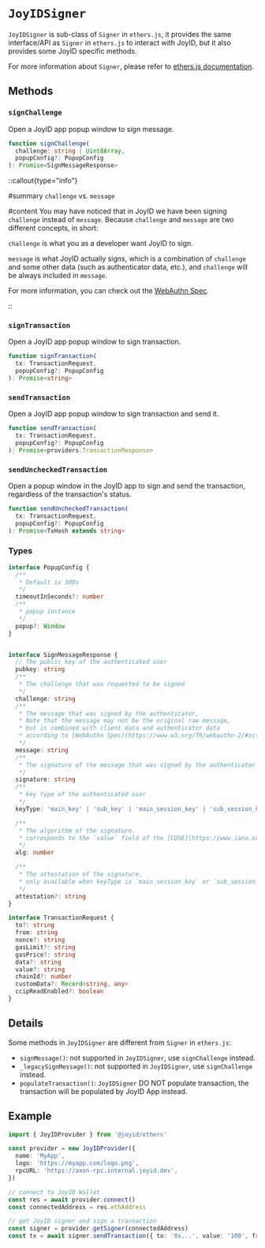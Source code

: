 # `JoyIDSigner`

`JoyIDSigner` is sub-class of `Signer` in `ethers.js`, it provides the same interface/API as `Signer` in `ethers.js` to interact with JoyID, but it also provides some JoyID specific methods.

For more information about `Signer`, please refer to [ethers.js documentation](https://docs.ethers.io/v5/api/signer/).

## Methods

### `signChallenge`

Open a JoyID app popup window to sign message.

```typescript
function signChallenge(
  challenge: string | Uint8Array,
  popupConfig?: PopupConfig
): Promise<SignMessageResponse>
```

::callout{type="info"}

#summary
`challenge` vs. `message`

#content
You may have noticed that in JoyID we have been signing `challenge` instead of `message`. Because `challenge` and `message` are two different concepts, in short:

`challenge` is what you as a developer want JoyID to sign.

`message` is what JoyID actually signs, which is a combination of `challenge` and some other data (such as authenticator data, etc.), and `challenge` will be always included in `message`.

For more information, you can check out the [WebAuthn Spec](https://www.w3.org/TR/webauthn-2/#sctn-op-get-assertion).

::

### `signTransaction`

Open a JoyID app popup window to sign transaction.

```typescript
function signTransaction(
  tx: TransactionRequest,
  popupConfig?: PopupConfig
): Promise<string>
```

### `sendTransaction`

Open a JoyID app popup window to sign transaction and send it.

```typescript
function sendTransaction(
  tx: TransactionRequest,
  popupConfig?: PopupConfig
): Promise<providers.TransactionResponse>
```

### `sendUncheckedTransaction`

Open a popup window in the JoyID app to sign and send the transaction, regardless of the transaction's status.

```typescript
function sendUncheckedTransaction(
  tx: TransactionRequest,
  popupConfig?: PopupConfig
): Promise<TxHash extends string>
```

### Types

```typescript
interface PopupConfig {
  /**
   * Default is 300s
   */
  timeoutInSeconds?: number
  /**
   * popup instance
   */
  popup?: Window
}


interface SignMessageResponse {
  // The public key of the authenticated user
  pubkey: string
  /**
   * The challenge that was requested to be signed
   */
  challenge: string
  /**
   * The message that was signed by the authenticator,
   * Note that the message may not be the original raw message,
   * but is combined with client data and authenticator data
   * according to [WebAuthn Spec](https://www.w3.org/TR/webauthn-2/#sctn-op-get-assertion).
   */
  message: string
  /**
   * The signature of the message that was signed by the authenticator
   */
  signature: string
  /**
   * key type of the authenticated user
   */
  keyType: 'main_key' | 'sub_key' | 'main_session_key' | 'sub_session_key'

  /**
   * The algorithm of the signature.
   * corresponds to the `value` field of the [COSE](https://www.iana.org/assignments/cose/cose.xhtml#algorithms) structure
   */
  alg: number

  /**
   * The attestation of the signature,
   * only available when keyType is `main_session_key` or `sub_session_key`
   */
  attestation?: string
}

interface TransactionRequest {
  to?: string
  from: string
  nonce?: string
  gasLimit?: string
  gasPrice?: string
  data?: string
  value?: string
  chainId?: number
  customData?: Record<string, any>
  ccipReadEnabled?: boolean
}
```

## Details

Some methods in `JoyIDSigner` are different from `Signer` in `ethers.js`:

- `signMessage()`: not supported in `JoyIDSigner`, use `signChallenge` instead.
- `_legacySignMessage()`: not supported in `JoyIDSigner`, use `signChallenge` instead.
- `populateTransaction()`: `JoyIDSigner` DO NOT populate transaction, the transaction will be populated by JoyID App instead.

## Example

```typescript
import { JoyIDProvider } from '@joyid/ethers'

const provider = new JoyIDProvider({
  name: 'MyApp',
  logo: 'https://myapp.com/logo.png',
  rpcURL: 'https://axon-rpc.internal.joyid.dev',
})

// connect to JoyID Wallet
const res = await provider.connect()
const connectedAddress = res.ethAddress

// get JoyID signer and sign a transaction
const signer = provider.getSigner(connectedAddress)
const tx = await signer.sendTransaction({ to: '0x...', value: '100', from: connectedAddress })
```
